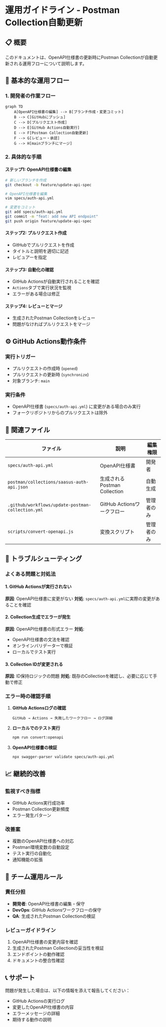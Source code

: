# 運用ガイドライン - Postman Collection自動更新

## 📋 概要

このドキュメントは、OpenAPI仕様書の更新時にPostman Collectionが自動更新される運用フローについて説明します。

## 🔄 基本的な運用フロー

### 1. 開発者の作業フロー

```mermaid
graph TD
    A[OpenAPI仕様書の編集] --> B[ブランチ作成・変更コミット]
    B --> C[GitHubにプッシュ]
    C --> D[プルリクエスト作成]
    D --> E[GitHub Actions自動実行]
    E --> F[Postman Collection自動更新]
    F --> G[レビュー・承認]
    G --> H[mainブランチにマージ]
```

### 2. 具体的な手順

#### ステップ1: OpenAPI仕様書の編集
```bash
# 新しいブランチを作成
git checkout -b feature/update-api-spec

# OpenAPI仕様書を編集
vim specs/auth-api.yml

# 変更をコミット
git add specs/auth-api.yml
git commit -m "feat: add new API endpoint"
git push origin feature/update-api-spec
```

#### ステップ2: プルリクエスト作成
- GitHubでプルリクエストを作成
- タイトルと説明を適切に記述
- レビュアーを指定

#### ステップ3: 自動化の確認
- GitHub Actionsが自動実行されることを確認
- `Actions`タブで実行状況を監視
- エラーがある場合は修正

#### ステップ4: レビューとマージ
- 生成されたPostman Collectionをレビュー
- 問題がなければプルリクエストをマージ

## ⚙️ GitHub Actions動作条件

### 実行トリガー
- プルリクエストの作成時 (`opened`)
- プルリクエストの更新時 (`synchronize`)
- 対象ブランチ: `main`

### 実行条件
- OpenAPI仕様書 (`specs/auth-api.yml`) に変更がある場合のみ実行
- フォークリポジトリからのプルリクエストは除外

## 📁 関連ファイル

| ファイル | 説明 | 編集権限 |
|---------|------|----------|
| `specs/auth-api.yml` | OpenAPI仕様書 | 開発者 |
| `postman/collections/saasus-auth-api.json` | 生成されるPostman Collection | 自動生成 |
| `.github/workflows/update-postman-collection.yml` | GitHub Actionsワークフロー | 管理者のみ |
| `scripts/convert-openapi.js` | 変換スクリプト | 管理者のみ |

## 🚨 トラブルシューティング

### よくある問題と対処法

#### 1. GitHub Actionsが実行されない
**原因**: OpenAPI仕様書に変更がない
**対処**: `specs/auth-api.yml`に実際の変更があることを確認

#### 2. Collection生成でエラーが発生
**原因**: OpenAPI仕様書の形式エラー
**対処**: 
- OpenAPI仕様書の文法を確認
- オンラインバリデーターで検証
- ローカルでテスト実行

#### 3. Collection IDが変更される
**原因**: ID保持ロジックの問題
**対処**: 既存のCollectionを確認し、必要に応じて手動で修正

### エラー時の確認手順

1. **GitHub Actionsログの確認**
   ```
   GitHub → Actions → 失敗したワークフロー → ログ詳細
   ```

2. **ローカルでのテスト実行**
   ```bash
   npm run convert:openapi
   ```

3. **OpenAPI仕様書の検証**
   ```bash
   npx swagger-parser validate specs/auth-api.yml
   ```

## 📈 継続的改善

### 監視すべき指標
- GitHub Actions実行成功率
- Postman Collection更新頻度
- エラー発生パターン

### 改善案
- 複数のOpenAPI仕様書への対応
- Postman環境変数の自動設定
- テスト実行の自動化
- 通知機能の拡張

## 👥 チーム運用ルール

### 責任分担
- **開発者**: OpenAPI仕様書の編集・保守
- **DevOps**: GitHub Actionsワークフローの保守
- **QA**: 生成されたPostman Collectionの検証

### レビューガイドライン
1. OpenAPI仕様書の変更内容を確認
2. 生成されたPostman Collectionの妥当性を検証
3. エンドポイントの動作確認
4. ドキュメントの整合性確認

## 📞 サポート

問題が発生した場合は、以下の情報を添えて報告してください：

- GitHub Actionsの実行ログ
- 変更したOpenAPI仕様書の内容
- エラーメッセージの詳細
- 期待する動作の説明
